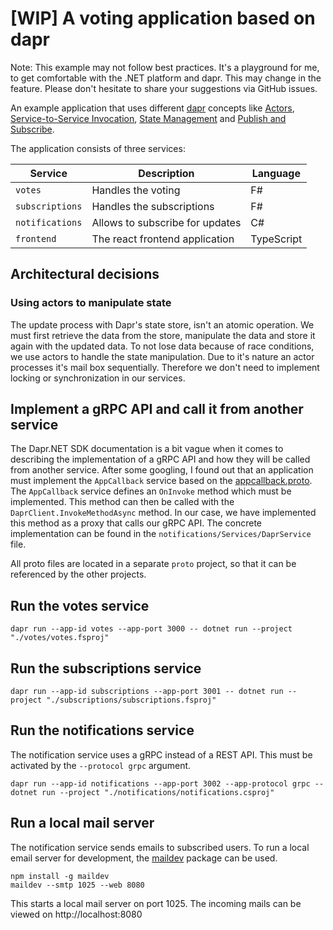 # [WIP] A voting application based on dapr

Note: This example may not follow best practices. It's a playground for me, to get comfortable with the .NET platform
and dapr. This may change in the feature. Please don't hesitate to share your suggestions via GitHub issues.

An example application that uses different [dapr] concepts like [Actors], [Service-to-Service Invocation],
[State Management] and [Publish and Subscribe].

The application consists of three services:

| Service           | Description                     | Language   |
| ----------------- | ------------------------------- | ---------- |
| `votes`           | Handles the voting              | F#         |
| `subscriptions`   | Handles the subscriptions       | F#         |
| `notifications`   | Allows to subscribe for updates | C#         |
| `frontend`        | The react frontend application  | TypeScript |

[dapr]: https://dapr.io/
[Actors]: https://github.com/dapr/docs/blob/master/concepts/actors/README.md
[Service-to-Service Invocation]: https://github.com/dapr/docs/blob/master/concepts/service-invocation/README.md
[State Management]: https://github.com/dapr/docs/blob/master/concepts/state-management/README.md
[Publish and Subscribe]: https://github.com/dapr/docs/blob/master/concepts/publish-subscribe-messaging/README.md

## Architectural decisions

### Using actors to manipulate state

The update process with Dapr's state store, isn't an atomic operation. We must first retrieve the data from
the store, manipulate the data and store it again with the updated data. To not lose data because of race 
conditions, we use actors to handle the state manipulation. Due to it's nature an actor processes it's mail 
box sequentially. Therefore we don't need to implement locking or synchronization in our services.

## Implement a gRPC API and call it from another service

The Dapr.NET SDK documentation is a bit vague when it comes to describing the implementation of a gRPC API and how 
they will be called from another service. After some googling, I found out that an application must implement the 
`AppCallback` service based on the [appcallback.proto]. The `AppCallback` service defines an `OnInvoke` method which 
must be implemented. This method can then be called with the `DaprClient.InvokeMethodAsync` method. In our case, we 
have implemented this method as a proxy that calls our gRPC API. The concrete implementation can be found in the 
`notifications/Services/DaprService` file.

All proto files are located in a separate `proto` project, so that it can be referenced by the other projects.

[appcallback.proto]: https://github.com/dapr/dapr/blob/master/dapr/proto/runtime/v1/appcallback.proto

## Run the votes service

```
dapr run --app-id votes --app-port 3000 -- dotnet run --project "./votes/votes.fsproj"
```

## Run the subscriptions service

```
dapr run --app-id subscriptions --app-port 3001 -- dotnet run --project "./subscriptions/subscriptions.fsproj"
```

## Run the notifications service

The notification service uses a gRPC instead of a REST API. This must be activated by the `--protocol grpc` argument.

```
dapr run --app-id notifications --app-port 3002 --app-protocol grpc -- dotnet run --project "./notifications/notifications.csproj"
```

## Run a local mail server

The notification service sends emails to subscribed users. To run a local email server for development, the [maildev] package can be used.

```
npm install -g maildev
maildev --smtp 1025 --web 8080
```

This starts a local mail server on port 1025. The incoming mails can be viewed on http://localhost:8080

[maildev]: https://github.com/maildev/maildev
